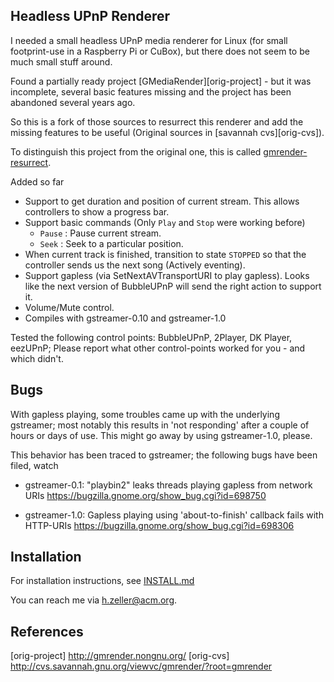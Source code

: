 Headless UPnP Renderer
----------------------

I needed a small headless UPnP media renderer for Linux (for small footprint-use
in a Raspberry Pi or CuBox), but there does not seem to be much small stuff
around.

Found a partially ready project [GMediaRender][orig-project] - but it
was incomplete, several basic features missing and the project has been
abandoned several years ago.

So this is a fork of those sources to resurrect this renderer and add the
missing features to be useful (Original sources in [savannah cvs][orig-cvs]).

To distinguish this project from the original one, this is called
[gmrender-resurrect](http://github.com/hzeller/gmrender-resurrect).

Added so far
  * Support to get duration and position of current stream. This allows
    controllers to show a progress bar.
  * Support basic commands (Only `Play` and `Stop` were working before)
     - `Pause`  : Pause current stream.
     - `Seek`   : Seek to a particular position.
  * When current track is finished, transition to state `STOPPED`
    so that the controller sends us the next song (Actively eventing).
  * Support gapless (via SetNextAVTransportURI to play gapless). Looks like
    the next version of BubbleUPnP will send the right action to support it.
  * Volume/Mute control.
  * Compiles with gstreamer-0.10 and gstreamer-1.0

Tested the following control points: BubbleUPnP, 2Player, DK Player, eezUPnP;
Please report what other control-points worked for you - and which didn't.

Bugs
----

With gapless playing, some troubles came up with the underlying
gstreamer; most notably this results in 'not responding' after a couple of
hours or days of use. This might go away by using gstreamer-1.0, please.

This behavior has been traced to gstreamer; the following bugs have been
filed, watch
   - gstreamer-0.1: "playbin2" leaks threads playing gapless from network URIs
         https://bugzilla.gnome.org/show_bug.cgi?id=698750

   - gstreamer-1.0: Gapless playing using 'about-to-finish' callback fails
                 with HTTP-URIs
        https://bugzilla.gnome.org/show_bug.cgi?id=698306

Installation
------------
For installation instructions, see [INSTALL.md](./INSTALL.md)

You can reach me via <h.zeller@acm.org>.

References
----------

[orig-project] http://gmrender.nongnu.org/
[orig-cvs] http://cvs.savannah.gnu.org/viewvc/gmrender/?root=gmrender

